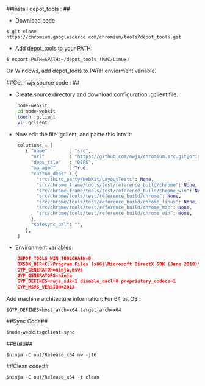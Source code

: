 ##Install depot_tools : ##
- Download code

```
$ git clone https://chromium.googlesource.com/chromium/tools/depot_tools.git
```

- Add depot_tools to your PATH:

```
$ export PATH=$PATH:~/depot_tools (MAC/Linux)
```

On Windows, add depot_tools to PATH enviorment variable.

##Get nwjs source code : ##
- Create source directory and download configuration .gclient file.
```bash
	node-webkit
    cd node-webkit
	touch .gclient
	vi .gclient
```
- Now edit the file .gclient, and paste this into it:
```python
    solutions = [
       { "name"        : "src",
         "url"         : "https://github.com/nwjs/chromium.src.git@origin/nw12",
         "deps_file"   : "DEPS",
         "managed"     : True,
         "custom_deps" : {
           "src/third_party/WebKit/LayoutTests": None,
           "src/chrome_frame/tools/test/reference_build/chrome": None,
           "src/chrome_frame/tools/test/reference_build/chrome_win": None,
           "src/chrome/tools/test/reference_build/chrome": None,
           "src/chrome/tools/test/reference_build/chrome_linux": None,
           "src/chrome/tools/test/reference_build/chrome_mac": None,
           "src/chrome/tools/test/reference_build/chrome_win": None,
         },
         "safesync_url": "",
       },
    ]
```

- Environment variables
```json
    DEPOT_TOOLS_WIN_TOOLCHAIN=0
	DXSDK_DIR=C:\Program Files (x86)\Microsoft DirectX SDK (June 2010)\ 
	GYP_GENERATOR=ninja,msvs
	GYP_GENERATORS=ninja
	GYP_DEFINES=nwjs_sdk=1 disable_nacl=0 proprietary_codecs=1
	GYP_MSVS_VERSION=2013
```

Add machine architecture information:
For 64 bit OS :
>
    $GYP_DEFINES=host_arch=x64 target_arch=x64 

##Sync Code##
>
    $node-webkit>gclient sync

##Build##
>
    $ninja -C out/Release_x64 nw -j16

##Clean code##
>
    $ninja -C out/Release_x64 -t clean
